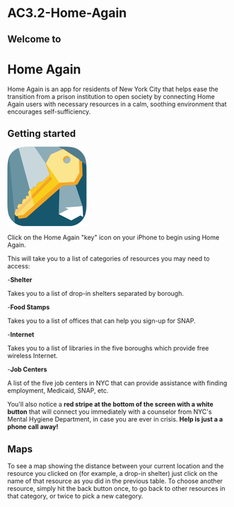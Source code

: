 # AC3.2-Home-Again
## Welcome to
# Home Again

Home Again is an app for residents of New York City that helps ease the transition from a prison institution to open society by connecting Home Again users with necessary resources in a calm, soothing environment that encourages self-sufficiency. 

## Getting started
![](https://github.com/C4Q/AC3.2-Home-Again/blob/margaret/Icon-60%403x.png)

Click on the Home Again "key" icon on your iPhone to begin using Home Again.

This will take you to a list of categories of resources you may need to access:

-**Shelter**

Takes you to a list of drop-in shelters separated by borough.

-**Food Stamps**

Takes you to a list of offices that can help you sign-up for SNAP.

-**Internet**

Takes you to a list of libraries in the five boroughs which provide free wireless Internet.

-**Job Centers**

A list of the five job centers in NYC that can provide assistance with finding employment, Medicaid, SNAP, etc. 

You'll also notice a **red stripe at the bottom of the screen with a white button** that will connect you immediately with a counselor from NYC's Mental Hygiene Department, in case you are ever in crisis. **Help is just a a phone call away!**

## Maps
To see a map showing the distance between your current location and the resource you clicked on (for example, a drop-in shelter) just click on the name of that resource as you did in the previous table. To choose another resource, simply hit the back button once, to go back to other resources in that category, or twice to pick a new category.
